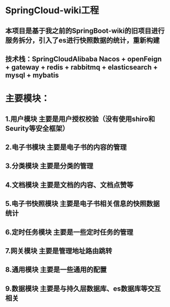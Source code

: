 # SpringCloud-wiki工程
## 本项目是基于我之前的SpringBoot-wiki的旧项目进行服务拆分，引入了es进行快照数据的统计，重新构建
## 技术栈：SpringCloudAlibaba Nacos + openFeign + gateway + redis + rabbitmq + elasticsearch + mysql + mybatis
# 主要模块：
## 1.用户模块 主要是用户授权校验（没有使用shiro和Seurity等安全框架）
## 2.电子书模块 主要是电子书的内容的管理
## 3.分类模块 主要是分类的管理
## 4.文档模块 主要是文档的内容、文档点赞等
## 5.电子书快照模块 主要是电子书相关信息的快照数据统计
## 6.定时任务模块 主要是一些定时任务的管理
## 7.网关模块 主要是管理地址路由跳转
## 8.通用模块 主要是一些通用的配置
## 9.数据模块 主要是与持久层数据库、es数据库等交互相关

